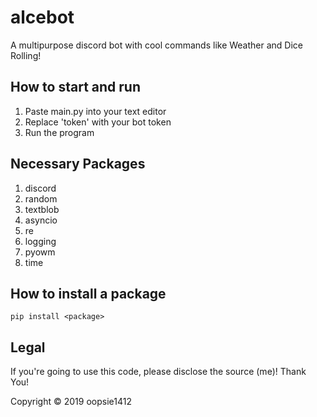 # alcebot
A multipurpose discord bot with cool commands like Weather and Dice Rolling!

## How to start and run
1. Paste main.py into your text editor
2. Replace 'token' with your bot token
3. Run the program

## Necessary Packages
1. discord
2. random
3. textblob
4. asyncio
5. re
6. logging
7. pyowm
8. time

## How to install a package
```pip install <package>```


## Legal
If you're going to use this code, please disclose the source (me)! Thank You!

Copyright © 2019 oopsie1412

